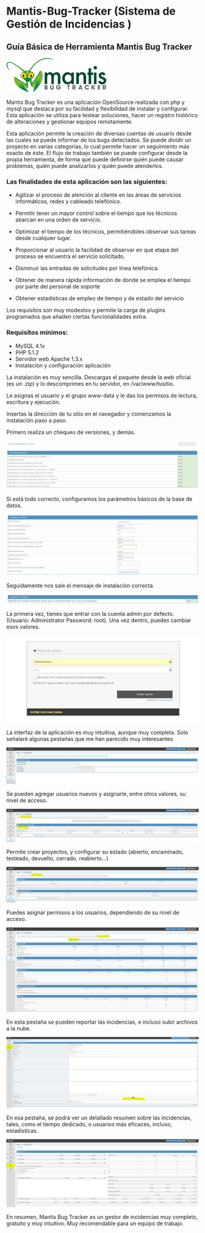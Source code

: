 # Mantis-Bug-Tracker (Sistema de Gestión de Incidencias )
## Guía Básica de Herramienta Mantis Bug Tracker

![imagen](images/0.jpg)

Mantis Bug Tracker es una aplicación OpenSource realizada con php y mysql que destaca por su facilidad y flexibilidad de instalar y configurar. Esta aplicación se utiliza para testear soluciones, hacer un registro histórico de alteraciones y gestionar equipos remotamente.

Esta aplicación permite la creación de diversas cuentas de usuario desde las cuales se puede informar de los bugs detectados. Se puede dividir un proyecto en varias categorías, lo cual permite hacer un seguimiento más exacto de éste. El flujo de trabajo también se puede configurar desde la propia herramienta, de forma que puede definirse quién puede causar problemas, quién puede analizarlos y quién puede atenderlos.

### Las finalidades de esta aplicación son las siguientes:

- Agilizar el proceso de atención al cliente en las áreas de servicios informáticos, redes y cableado telefónico.

- Permitir tener un mayor control sobre el tiempo que los técnicos abarcan en una orden de servicio.

- Optimizar el tiempo de los técnicos, permitiéndoles observar sus tareas desde cualquier lugar.

- Proporcionar al usuario la facilidad de observar en qué etapa del proceso se encuentra el servicio solicitado.

- Disminuir las entradas de solicitudes por línea telefónica.

- Obtener de manera rápida información de donde se emplea el tiempo por parte del personal de soporte

- Obtener estadísticas de empleo de tiempo y de estado del servicio
 


Los requisitos son muy modestos y  permite la carga de plugins programados que añaden ciertas funcionalidades extra.

### Requisitos mínimos:

- MySQL 4.1x
- PHP 5.1.2
- Servidor web Apache 1.3.x
- Instalación y configuración aplicación

La instalación es muy sencilla. Descargas el paquete desde la web oficial (es un .zip) y lo descomprimes en tu servidor, en /var/www/tusitio.

Le asignas el usuario y el grupo www-data y le das los permisos de lectura, escritura y ejecución.

Insertas la dirección de tu sitio en el navegador y comenzamos la instalación paso a paso.

Primero realiza un chequeo de versiones, y demás.

![imagen](images/1.jpg)

Si está todo correcto, configuramos los parámetros básicos de la base de datos.

![imagen](images/2.jpg)

Seguidamente nos sale el mensaje de instalación correcta.

![imagen](images/3.jpg)

La primera vez, tienes que entrar con la cuenta admin por defecto. (Usuario: Administrator Password: root). Una vez dentro, puedes cambiar esos valores.

![imagen](images/4.jpg)

La interfaz de la aplicación es muy intuitiva, aunque muy completa. Solo señalaré algunas pestañas que me han parecido muy interesantes

![imagen](images/5.jpg)

Se pueden agregar usuarios nuevos y asignarle, entre otros valores, su nivel de acceso.

![imagen](images/6.jpg)

Permite crear proyectos, y configurar su estado  (abierto, encaminado, testeado, devuelto, cerrado, reabierto…)

![imagen](images/7.jpg)

Puedes asignar permisos a los usuarios, dependiendo de su nivel de acceso.

![imagen](images/8.jpg)

En esta pestaña se pueden reportar las incidencias, e incluso subir archivos a la nube.

![imagen](images/9.jpg)

En esa pestaña, se podrá ver un detallado resumen sobre las incidencias, tales, como el tiempo dedicado, o usuarios más eficaces, incluso, estadísticas.

![imagen](images/10.jpg)

En resumen, Mantis Bug Tracker es un gestor de incidencias muy completo, gratuito y muy intuitivo. Muy recomendable para un equipo de trabajo.
